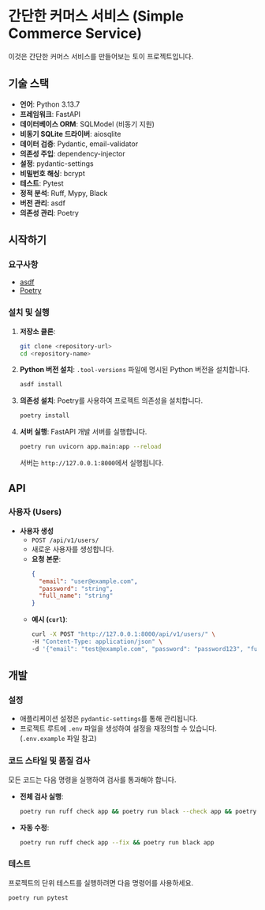 # 간단한 커머스 서비스 (Simple Commerce Service)

이것은 간단한 커머스 서비스를 만들어보는 토이 프로젝트입니다.

## 기술 스택

-   **언어**: Python 3.13.7
-   **프레임워크**: FastAPI
-   **데이터베이스 ORM**: SQLModel (비동기 지원)
-   **비동기 SQLite 드라이버**: aiosqlite
-   **데이터 검증**: Pydantic, email-validator
-   **의존성 주입**: dependency-injector
-   **설정**: pydantic-settings
-   **비밀번호 해싱**: bcrypt
-   **테스트**: Pytest
-   **정적 분석**: Ruff, Mypy, Black
-   **버전 관리**: asdf
-   **의존성 관리**: Poetry

## 시작하기

### 요구사항

-   [asdf](https://asdf-vm.com/)
-   [Poetry](https://python-poetry.org/)

### 설치 및 실행

1.  **저장소 클론**:
    ```bash
    git clone <repository-url>
    cd <repository-name>
    ```

2.  **Python 버전 설치**:
    `.tool-versions` 파일에 명시된 Python 버전을 설치합니다.
    ```bash
    asdf install
    ```

3.  **의존성 설치**:
    Poetry를 사용하여 프로젝트 의존성을 설치합니다.
    ```bash
    poetry install
    ```

4.  **서버 실행**:
    FastAPI 개발 서버를 실행합니다.
    ```bash
    poetry run uvicorn app.main:app --reload
    ```
    서버는 `http://127.0.0.1:8000`에서 실행됩니다.

## API

### 사용자 (Users)

-   **사용자 생성**
    -   `POST /api/v1/users/`
    -   새로운 사용자를 생성합니다.
    -   **요청 본문**:
        ```json
        {
          "email": "user@example.com",
          "password": "string",
          "full_name": "string"
        }
        ```
    -   **예시 (`curl`)**:
        ```bash
        curl -X POST "http://127.0.0.1:8000/api/v1/users/" \
        -H "Content-Type: application/json" \
        -d '{"email": "test@example.com", "password": "password123", "full_name": "Test User"}'
        ```

## 개발

### 설정

-   애플리케이션 설정은 `pydantic-settings`를 통해 관리됩니다.
-   프로젝트 루트에 `.env` 파일을 생성하여 설정을 재정의할 수 있습니다. (`.env.example` 파일 참고)

### 코드 스타일 및 품질 검사

모든 코드는 다음 명령을 실행하여 검사를 통과해야 합니다.

-   **전체 검사 실행**:
    ```bash
    poetry run ruff check app && poetry run black --check app && poetry run mypy -p app
    ```
-   **자동 수정**:
    ```bash
    poetry run ruff check app --fix && poetry run black app
    ```

### 테스트

프로젝트의 단위 테스트를 실행하려면 다음 명령어를 사용하세요.

```bash
poetry run pytest
```
